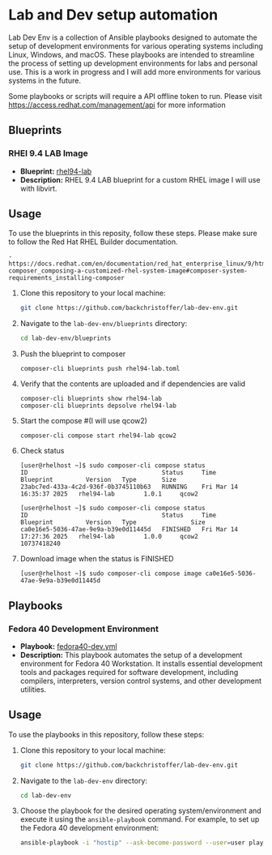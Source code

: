 # Lab and Dev setup automation

Lab Dev Env is a collection of Ansible playbooks designed to automate the setup of development environments for various operating systems including Linux, Windows, and macOS. These playbooks are intended to streamline the process of setting up development environments for labs and personal use. This is a work in progress and I will add more environments for various systems in the future.

Some playbooks or scripts will require a API offline token to run.
Please visit https://access.redhat.com/management/api for more information

## Blueprints

### RHEl 9.4 LAB Image

- **Blueprint:** [rhel94-lab](blueprints/rhel94-lab.toml)
- **Description:** RHEL 9.4 LAB blueprint for a custom RHEL image I will use with libvirt.

## Usage

To use the blueprints in this reposity, follow these steps. Please make sure to follow the Red Hat RHEL Builder documentation.
```
- https://docs.redhat.com/en/documentation/red_hat_enterprise_linux/9/html/composing_a_customized_rhel_system_image/installing-composer_composing-a-customized-rhel-system-image#composer-system-requirements_installing-composer 
```

1. Clone this repository to your local machine:

    ```bash
    git clone https://github.com/backchristoffer/lab-dev-env.git
    ```

2. Navigate to the `lab-dev-env/blueprints` directory:

    ```bash
    cd lab-dev-env/blueprints
    ```

3. Push the blueprint to composer
    ```
    composer-cli blueprints push rhel94-lab.toml
    ```


4. Verify that the contents are uploaded and if dependencies are valid
    ```
    composer-cli blueprints show rhel94-lab
    composer-cli blueprints depsolve rhel94-lab
    ```

5. Start the compose #(I will use qcow2)
    ```
    composer-cli compose start rhel94-lab qcow2  
    ```

6. Check status
    ```
    [user@rhelhost ~]$ sudo composer-cli compose status
    ID                                     Status     Time                       Blueprint         Version   Type       Size
    23abc7ed-433a-4c2d-936f-0b3745110b63   RUNNING    Fri Mar 14 16:35:37 2025   rhel94-lab        1.0.1     qcow2
    ```
    ```
    [user@rhelhost ~]$ sudo composer-cli compose status
    ID                                     Status     Time                       Blueprint         Version   Type               Size
    ca0e16e5-5036-47ae-9e9a-b39e0d11445d   FINISHED   Fri Mar 14 17:27:36 2025   rhel94-lab        1.0.0     qcow2              10737418240
    ```

8. Download image when the status is FINISHED
    ```
    [user@rhelhost ~]$ sudo composer-cli compose image ca0e16e5-5036-47ae-9e9a-b39e0d11445d
    ```

## Playbooks

### Fedora 40 Development Environment

- **Playbook:** [fedora40-dev.yml](playbooks/fedora40-dev.yml)
- **Description:** This playbook automates the setup of a development environment for Fedora 40 Workstation. It installs essential development tools and packages required for software development, including compilers, interpreters, version control systems, and other development utilities.

## Usage

To use the playbooks in this repository, follow these steps:

1. Clone this repository to your local machine:

    ```bash
    git clone https://github.com/backchristoffer/lab-dev-env.git
    ```

2. Navigate to the `lab-dev-env` directory:

    ```bash
    cd lab-dev-env
    ```

3. Choose the playbook for the desired operating system/environment and execute it using the `ansible-playbook` command. For example, to set up the Fedora 40 development environment:

    ```bash
    ansible-playbook -i "hostip" --ask-become-password --user=user playbooks/fedora40-dev.yml 
    ```